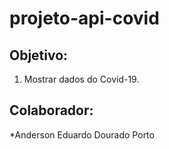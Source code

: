 # projeto-api-covid

## Objetivo:
 1. Mostrar dados do Covid-19.

## Colaborador: 
*Anderson Eduardo Dourado Porto
